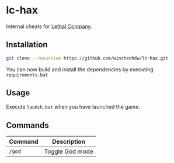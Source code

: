 # lc-hax

Internal cheats for [Lethal Company](https://en.wikipedia.org/wiki/Lethal_Company).

## Installation

```bash
git clone --recursive https://github.com/winstxnhdw/lc-hax.git
```

You can now build and install the dependencies by executing `requirements.bat`

## Usage

Execute `launch.bat` when you have launched the game.

## Commands

| Command | Description     |
| ------- | --------------- |
| `/god`  | Toggle God mode |
